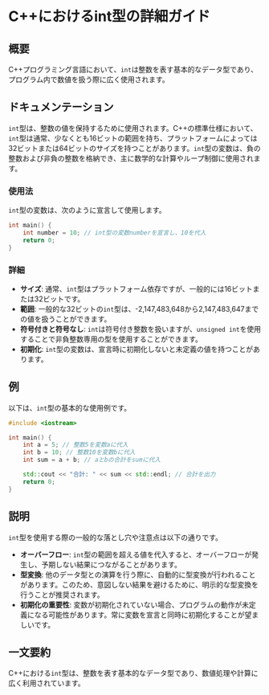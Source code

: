 <!--
Meta Description: # C++におけるint型の詳細ガイド ## 概要 C++プログラミング言語において、`int`は整数を表す基本的なデータ型であり、プログラム内で数値を扱う際に広く使用されます。 ## ドキュメンテーション `int`型は、整数の値を保持するために使用されます。C++の標準仕様において、`int`型...
Meta Keywords: int, 型の変数は, cpp, main, return
-->

# C++におけるint型の詳細ガイド

## 概要
C++プログラミング言語において、`int`は整数を表す基本的なデータ型であり、プログラム内で数値を扱う際に広く使用されます。

## ドキュメンテーション
`int`型は、整数の値を保持するために使用されます。C++の標準仕様において、`int`型は通常、少なくとも16ビットの範囲を持ち、プラットフォームによっては32ビットまたは64ビットのサイズを持つことがあります。`int`型の変数は、負の整数および非負の整数を格納でき、主に数学的な計算やループ制御に使用されます。

### 使用法
`int`型の変数は、次のように宣言して使用します。

```cpp
int main() {
    int number = 10; // int型の変数numberを宣言し、10を代入
    return 0;
}
```

### 詳細
- **サイズ**: 通常、`int`型はプラットフォーム依存ですが、一般的には16ビットまたは32ビットです。
- **範囲**: 一般的な32ビットの`int`型は、-2,147,483,648から2,147,483,647までの値を扱うことができます。
- **符号付きと符号なし**: `int`は符号付き整数を扱いますが、`unsigned int`を使用することで非負整数専用の型を使用することができます。
- **初期化**: `int`型の変数は、宣言時に初期化しないと未定義の値を持つことがあります。

## 例
以下は、`int`型の基本的な使用例です。

```cpp
#include <iostream>

int main() {
    int a = 5; // 整数5を変数aに代入
    int b = 10; // 整数10を変数bに代入
    int sum = a + b; // aとbの合計をsumに代入

    std::cout << "合計: " << sum << std::endl; // 合計を出力
    return 0;
}
```

## 説明
`int`型を使用する際の一般的な落とし穴や注意点は以下の通りです。

- **オーバーフロー**: `int`型の範囲を超える値を代入すると、オーバーフローが発生し、予期しない結果につながることがあります。
- **型変換**: 他のデータ型との演算を行う際に、自動的に型変換が行われることがあります。このため、意図しない結果を避けるために、明示的な型変換を行うことが推奨されます。
- **初期化の重要性**: 変数が初期化されていない場合、プログラムの動作が未定義になる可能性があります。常に変数を宣言と同時に初期化することが望ましいです。

## 一文要約
C++における`int`型は、整数を表す基本的なデータ型であり、数値処理や計算に広く利用されています。